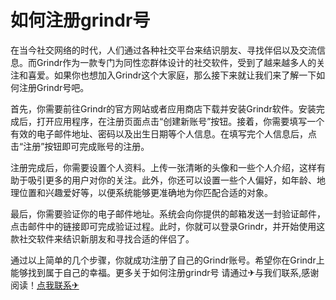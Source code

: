 # 如何注册grindr号

在当今社交网络的时代，人们通过各种社交平台来结识朋友、寻找伴侣以及交流信息。而Grindr作为一款专门为同性恋群体设计的社交软件，受到了越来越多人的关注和喜爱。如果你也想加入Grindr这个大家庭，那么接下来就让我们来了解一下如何注册Grindr号吧。

首先，你需要前往Grindr的官方网站或者应用商店下载并安装Grindr软件。安装完成后，打开应用程序，在注册页面点击“创建新账号”按钮。接着，你需要填写一个有效的电子邮件地址、密码以及出生日期等个人信息。在填写完个人信息后，点击“注册”按钮即可完成账号的注册。

注册完成后，你需要设置个人资料。上传一张清晰的头像和一些个人介绍，这样有助于吸引更多的用户对你的关注。此外，你还可以设置一些个人偏好，如年龄、地理位置和兴趣爱好等，以便系统能够更准确地为你匹配合适的对象。

最后，你需要验证你的电子邮件地址。系统会向你提供的邮箱发送一封验证邮件，点击邮件中的链接即可完成验证过程。此时，你就可以登录Grindr，并开始使用这款社交软件来结识新朋友和寻找合适的伴侣了。

通过以上简单的几个步骤，你就成功注册了自己的Grindr账号。希望你在Grindr上能够找到属于自己的幸福。更多关于如何注册grindr号 请通过✈与我们联系,感谢阅读！[点我联系✈](https://www.G208.com)